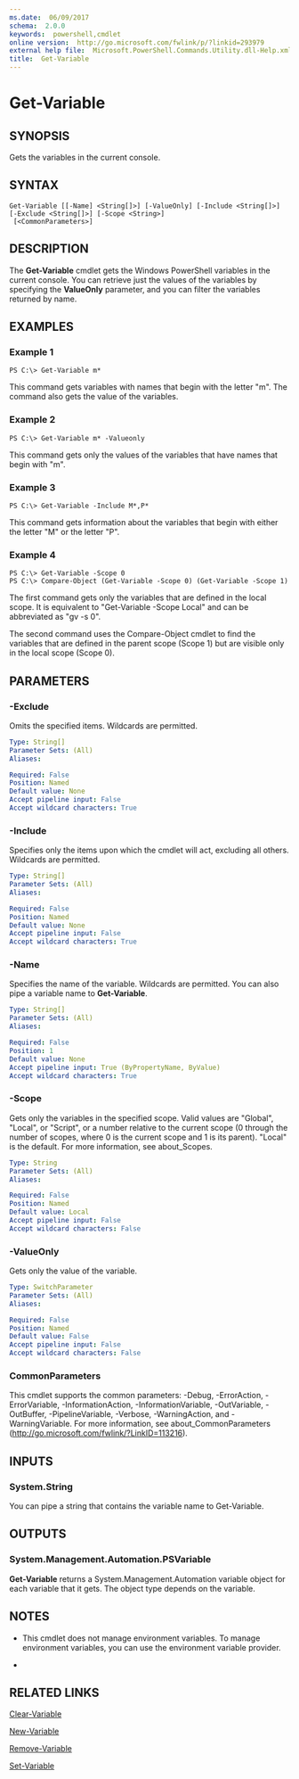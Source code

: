```yaml
---
ms.date:  06/09/2017
schema:  2.0.0
keywords:  powershell,cmdlet
online version:  http://go.microsoft.com/fwlink/p/?linkid=293979
external help file:  Microsoft.PowerShell.Commands.Utility.dll-Help.xml
title:  Get-Variable
---
```


# Get-Variable

## SYNOPSIS
Gets the variables in the current console.

## SYNTAX

```
Get-Variable [[-Name] <String[]>] [-ValueOnly] [-Include <String[]>] [-Exclude <String[]>] [-Scope <String>]
 [<CommonParameters>]
```

## DESCRIPTION
The **Get-Variable** cmdlet gets the Windows PowerShell variables in the current console.
You can retrieve just the values of the variables by specifying the **ValueOnly** parameter, and you can filter the variables returned by name.

## EXAMPLES

### Example 1
```
PS C:\> Get-Variable m*
```

This command gets variables with names that begin with the letter "m".
The command also gets the value of the variables.

### Example 2
```
PS C:\> Get-Variable m* -Valueonly
```

This command gets only the values of the variables that have names that begin with "m".

### Example 3
```
PS C:\> Get-Variable -Include M*,P*
```

This command gets information about the variables that begin with either the letter "M" or the letter "P".

### Example 4
```
PS C:\> Get-Variable -Scope 0
PS C:\> Compare-Object (Get-Variable -Scope 0) (Get-Variable -Scope 1)
```

The first command gets only the variables that are defined in the local scope.
It is equivalent to "Get-Variable -Scope Local" and can be abbreviated as "gv -s 0".

The second command uses the Compare-Object cmdlet to find the variables that are defined in the parent scope (Scope 1) but are visible only in the local scope (Scope 0).

## PARAMETERS

### -Exclude
Omits the specified items.
Wildcards are permitted.

```yaml
Type: String[]
Parameter Sets: (All)
Aliases:

Required: False
Position: Named
Default value: None
Accept pipeline input: False
Accept wildcard characters: True
```

### -Include
Specifies only the items upon which the cmdlet will act, excluding all others.
Wildcards are permitted.

```yaml
Type: String[]
Parameter Sets: (All)
Aliases:

Required: False
Position: Named
Default value: None
Accept pipeline input: False
Accept wildcard characters: True
```

### -Name
Specifies the name of the variable.
Wildcards are permitted.
You can also pipe a variable name to **Get-Variable**.

```yaml
Type: String[]
Parameter Sets: (All)
Aliases:

Required: False
Position: 1
Default value: None
Accept pipeline input: True (ByPropertyName, ByValue)
Accept wildcard characters: True
```

### -Scope
Gets only the variables in the specified scope.
Valid values are "Global", "Local", or "Script", or a number relative to the current scope (0 through the number of scopes, where 0 is the current scope and 1 is its parent).
"Local" is the default.
For more information, see about_Scopes.

```yaml
Type: String
Parameter Sets: (All)
Aliases:

Required: False
Position: Named
Default value: Local
Accept pipeline input: False
Accept wildcard characters: False
```

### -ValueOnly
Gets only the value of the variable.

```yaml
Type: SwitchParameter
Parameter Sets: (All)
Aliases:

Required: False
Position: Named
Default value: False
Accept pipeline input: False
Accept wildcard characters: False
```

### CommonParameters
This cmdlet supports the common parameters: -Debug, -ErrorAction, -ErrorVariable, -InformationAction, -InformationVariable, -OutVariable, -OutBuffer, -PipelineVariable, -Verbose, -WarningAction, and -WarningVariable. For more information, see about_CommonParameters (http://go.microsoft.com/fwlink/?LinkID=113216).

## INPUTS

### System.String
You can pipe a string that contains the variable name to Get-Variable.

## OUTPUTS

### System.Management.Automation.PSVariable
**Get-Variable** returns a System.Management.Automation variable object for each variable that it gets.
The object type depends on the variable.

## NOTES
* This cmdlet does not manage environment variables. To manage environment variables, you can use the environment variable provider.

*

## RELATED LINKS

[Clear-Variable](Clear-Variable.md)

[New-Variable](New-Variable.md)

[Remove-Variable](Remove-Variable.md)

[Set-Variable](Set-Variable.md)
